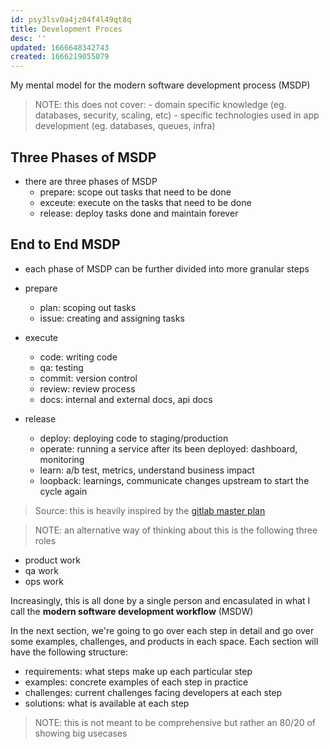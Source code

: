 ```yaml
---
id: psy3lsv0a4jz04f4l49qt8q
title: Development Proces
desc: ''
updated: 1666648342743
created: 1666219055079
---
```


My mental model for the modern software development process (MSDP)

> NOTE: this does not cover:
    - domain specific knowledge (eg. databases, security, scaling, etc)
    - specific technologies used in app development (eg. databases, queues, infra)

## Three Phases of MSDP
- there are three phases of MSDP
    - prepare: scope out tasks that need to be done
    - exceute: execute on the tasks that need to be done
    - release: deploy tasks done and maintain forever

## End to End MSDP
- each phase of MSDP can be further divided into more granular steps

- prepare
    - plan: scoping out tasks
    - issue: creating and assigning tasks 
- execute
    - code: writing code 
    - qa: testing
    - commit: version control
    - review: review process
    - docs: internal and external docs, api docs
- release
    - deploy: deploying code to staging/production
    - operate: running a service after its been deployed: dashboard, monitoring
    - learn: a/b test, metrics, understand business impact
    - loopback: learnings, communicate changes upstream to start the cycle again

> Source:  this is heavily inspired by the [gitlab master plan](https://about.gitlab.com/blog/2016/09/13/gitlab-master-plan/)

> NOTE: an alternative way of thinking about this is the following three roles
- product work
- qa work
- ops work

Increasingly, this is all done by a single person and encasulated in what I call the **modern software development workflow** (MSDW)

In the next section, we're going to go over each step in detail and go over some examples, challenges, and products in each space. Each section will have the following structure:

- requirements: what steps make up each particular step
- examples: concrete examples of each step in practice
- challenges: current challenges facing developers at each step
- solutions: what is available at each step

> NOTE: this is not meant to be comprehensive but rather an 80/20 of showing big usecases
